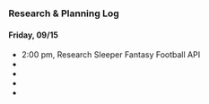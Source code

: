 ### Research & Planning Log

#### Friday, 09/15

- 2:00 pm, Research Sleeper Fantasy Football API
-
-
-
-

